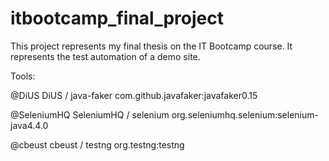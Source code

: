 # itbootcamp_final_project
This project represents my final thesis on the IT Bootcamp course.
It represents the test automation of a demo site.

Tools:

@DiUS
DiUS / java-faker com.github.javafaker:javafaker0.15

@SeleniumHQ
SeleniumHQ / selenium org.seleniumhq.selenium:selenium-java4.4.0

@cbeust
cbeust / testng org.testng:testng
